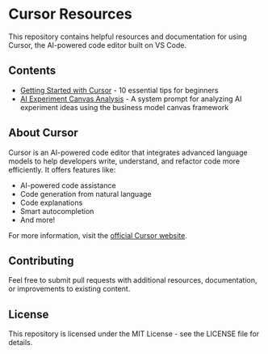# Cursor Resources

This repository contains helpful resources and documentation for using Cursor, the AI-powered code editor built on VS Code.

## Contents

- [Getting Started with Cursor](getting_started.md) - 10 essential tips for beginners
- [AI Experiment Canvas Analysis](ai_experiment_canvas_analysis_prompt.md) - A system prompt for analyzing AI experiment ideas using the business model canvas framework

## About Cursor

Cursor is an AI-powered code editor that integrates advanced language models to help developers write, understand, and refactor code more efficiently. It offers features like:

- AI-powered code assistance
- Code generation from natural language
- Code explanations
- Smart autocompletion
- And more!

For more information, visit the [official Cursor website](https://cursor.sh/).

## Contributing

Feel free to submit pull requests with additional resources, documentation, or improvements to existing content.

## License

This repository is licensed under the MIT License - see the LICENSE file for details. 